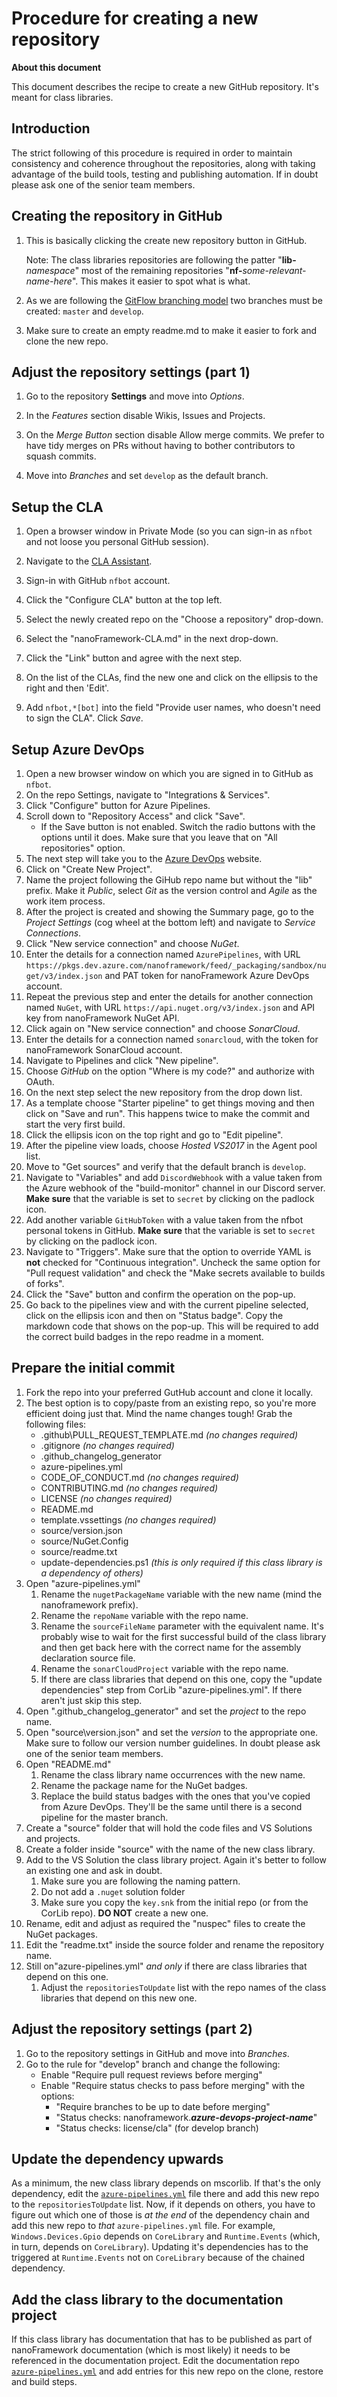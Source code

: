 # Procedure for creating a new repository

**About this document**

This document describes the recipe to create a new GitHub repository. It's meant for class libraries.

## Introduction

The strict following of this procedure is required in order to maintain consistency and coherence throughout the repositories, along with taking advantage of the build tools, testing and publishing automation.
If in doubt please ask one of the senior team members.

## Creating the repository in GitHub

1. This is basically clicking the create new repository button in GitHub. 

    Note: The class libraries repositories are following the patter "<strong>lib-</strong><i>namespace</i>" most of the remaining repositories "<strong>nf-</strong><i>some-relevant-name-here</i>". This makes it easier to spot what is what.

2. As we are following the [GitFlow branching model](http://nvie.com/posts/a-successful-git-branching-model/) two branches must be created: `master` and `develop`.

3. Make sure to create an empty readme.md to make it easier to fork and clone the new repo.

## Adjust the repository settings (part 1)

1. Go to the repository **Settings** and move into _Options_.

2. In the _Features_ section disable Wikis, Issues and Projects.

3. On the _Merge Button_ section disable Allow merge commits. We prefer to have tidy merges on PRs without having to bother contributors to squash commits.

4. Move into _Branches_ and set `develop` as the default branch.

## Setup the CLA

1. Open a browser window in Private Mode (so you can sign-in as `nfbot` and not loose you personal GitHub session).

2. Navigate to the [CLA Assistant](https://cla-assistant.io/).

3. Sign-in with GitHub `nfbot` account.

4. Click the "Configure CLA" button at the top left.

5. Select the newly created repo on the "Choose a repository" drop-down.

6. Select the "nanoFramework-CLA.md" in the next drop-down.

7. Click the "Link" button and agree with the next step.

8. On the list of the CLAs, find the new one and click on the ellipsis to the right and then 'Edit'.

9. Add `nfbot,*[bot]` into the field "Provide user names, who doesn't need to sign the CLA". Click _Save_.

## Setup Azure DevOps

1. Open a new browser window on which you are signed in to GitHub as `nfbot`.
1. On the repo Settings, navigate to "Integrations & Services".
1. Click "Configure" button for Azure Pipelines.
1. Scroll down to "Repository Access" and click "Save".
    - If the Save button is not enabled. Switch the radio buttons with the options until it does. Make sure that you leave that on "All repositories" option.
1. The next step will take you to the [Azure DevOps](https://dev.azure.com/nanoframework) website.
1. Click on "Create New Project".
1. Name the project following the GiHub repo name but without the "lib" prefix. Make it _Public_, select _Git_ as the version control and _Agile_ as the work item process.
1. After the project is created and showing the Summary page, go to the _Project Settings_ (cog wheel at the bottom left) and navigate to _Service Connections_.
1. Click "New service connection" and choose _NuGet_.
1. Enter the details for a connection named `AzurePipelines`, with URL `https://pkgs.dev.azure.com/nanoframework/feed/_packaging/sandbox/nuget/v3/index.json` and PAT token for nanoFramework Azure DevOps account.
1. Repeat the previous step and enter the details for another connection named `NuGet`, with URL `https://api.nuget.org/v3/index.json` and API key from nanoFramework NuGet API.
1. Click again on "New service connection" and choose _SonarCloud_.
1. Enter the details for a connection named `sonarcloud`, with the token for nanoFramework SonarCloud account.
1. Navigate to Pipelines and click "New pipeline".
1. Choose _GitHub_ on the option "Where is my code?" and authorize with OAuth.
1. On the next step select the new repository from the drop down list.
1. As a template choose "Starter pipeline" to get things moving and then click on "Save and run". This happens twice to make the commit and start the very first build.
1. Click the ellipsis icon on the top right and go to "Edit pipeline".
1. After the pipeline view loads, choose _Hosted VS2017_ in the Agent pool list.
1. Move to "Get sources" and verify that the default branch is `develop`.
1. Navigate to "Variables" and add `DiscordWebhook` with a value taken from the Azure webhook of the "build-monitor" channel in our Discord server. **Make sure** that the variable is set to `secret` by clicking on the padlock icon.
1. Add another variable `GitHubToken` with a value taken from the nfbot personal tokens in GitHub. **Make sure** that the variable is set to `secret` by clicking on the padlock icon.
1. Navigate to "Triggers". Make sure that the option to override YAML is **not** checked for "Continuous integration". Uncheck the same option for "Pull request validation" and check the "Make secrets available to builds of forks".
1. Click the "Save" button and confirm the operation on the pop-up.
1. Go back to the pipelines view and with the current pipeline selected, click on the ellipsis icon and then on "Status badge". Copy the markdown code that shows on the pop-up. This will be required to add the correct build badges in the repo readme in a moment.

## Prepare the initial commit

1. Fork the repo into your preferred GutHub account and clone it locally.
1. The best option is to copy/paste from an existing repo, so you're more efficient doing just that. Mind the name changes tough! Grab the following files:
    - .github\PULL_REQUEST_TEMPLATE.md _(no changes required)_
    - .gitignore _(no changes required)_
    - .github_changelog_generator
    - azure-pipelines.yml
    - CODE_OF_CONDUCT.md _(no changes required)_
    - CONTRIBUTING.md _(no changes required)_
    - LICENSE _(no changes required)_
    - README.md
    - template.vssettings _(no changes required)_
    - source/version.json
    - source/NuGet.Config
    - source/readme.txt
    - update-dependencies.ps1 _(this is only required if this class library is a dependency of others)_
1. Open "azure-pipelines.yml"
    1. Rename the `nugetPackageName` variable with the new name (mind the nanoframework prefix).
    1. Rename the `repoName` variable with the repo name.
    1. Rename the `sourceFileName` parameter with the equivalent name. It's probably wise to wait for the first successful build of the class library and then get back here with the correct name for the assembly declaration source file.
    1. Rename the `sonarCloudProject` variable with the repo name.
    1. If there are class libraries that depend on this one, copy the "update dependencies" step from CorLib "azure-pipelines.yml". If there aren't just skip this step.
1. Open ".github_changelog_generator" and set the _project_ to the repo name.
1. Open "source\version.json" and set the _version_ to the appropriate one. Make sure to follow our version number guidelines. In doubt please ask one of the senior team members.
1. Open "README.md"
    1. Rename the class library name occurrences with the new name.
    2. Rename the package name for the NuGet badges.
    3. Replace the build status badges with the ones that you've copied from Azure DevOps. They'll be the same until there is a second pipeline for the master branch.
1. Create a "source" folder that will hold the code files and VS Solutions and projects.
1. Create a folder inside "source" with the name of the new class library.
1. Add to the VS Solution the class library project. Again it's better to follow an existing one and ask in doubt.
    1. Make sure you are following the naming pattern.
    1. Do not add a `.nuget` solution folder
    1. Make sure you copy the `key.snk` from the initial repo (or from the CorLib repo). **DO NOT** create a new one.
1. Rename, edit and adjust as required the "nuspec" files to create the NuGet packages.
1. Edit the "readme.txt" inside the source folder and rename the repository name.
1. Still on"azure-pipelines.yml" _and only_ if there are class libraries that depend on this one.
    1. Adjust the `repositoriesToUpdate` list with the repo names of the class libraries that depend on this new one.

## Adjust the repository settings (part 2)

1. Go to the repository settings in GitHub and move into _Branches_.
1. Go to the rule for "develop" branch and change the following:
      - Enable "Require pull request reviews before merging"
      - Enable "Require status checks to pass before merging" with the options:
        - "Require branches to be up to date before merging"
        - "Status checks: nanoframework.<i><strong>azure-devops-project-name</strong></i>"
        - "Status checks: license/cla" (for develop branch)

## Update the dependency upwards

As a minimum, the new class library depends on mscorlib. If that's the only dependency, edit the [`azure-pipelines.yml`](https://github.com/nanoframework/lib-CoreLibrary/blob/develop/azure-pipelines.yml) file there and add this new repo to the `repositoriesToUpdate` list.
Now, if it depends on others, you have to figure out which one of those is _at the end_ of the dependency chain and add this new repo to _that_ `azure-pipelines.yml` file. For example, `Windows.Devices.Gpio` depends on `CoreLibrary` and `Runtime.Events` (which, in turn, depends on `CoreLibrary`). Updating it's dependencies has to the triggered at `Runtime.Events` not on `CoreLibrary` because of the chained dependency.

## Add the class library to the documentation project

If this class library has documentation that has to be published as part of nanoFramework documentation (which is most likely) it needs to be referenced in the documentation project.
Edit the documentation repo [`azure-pipelines.yml`](https://github.com/nanoframework/nanoframework.github.io/blob/pages-source/azure-pipelines.yml) and add entries for this new repo on the clone, restore and build steps.
